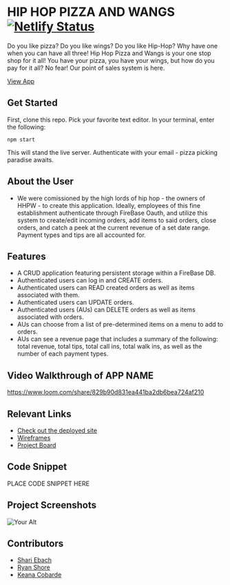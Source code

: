 # HIP HOP PIZZA AND WANGS [![Netlify Status](https://api.netlify.com/api/v1/badges/0a1d8099-ac63-4f29-84f0-c4f2225482e8/deploy-status)](https://app.netlify.com/sites/hiphoppizzaandwangspos/deploys)
<!-- update the netlify badge above with your own badge that you can find at netlify under settings/general#status-badges -->

Do you like pizza? Do you like wings? Do you like Hip-Hop? Why have one when you can have all three! Hip Hop Pizza and Wangs is your one stop shop for it all! You have your pizza, you have your wings, but how do you pay for it all? No fear! Our point of sales system is here. 

[View App](#https://hiphoppizzaandwangspos.netlify.app/)

## Get Started <!-- OPTIONAL, but doesn't hurt -->
First, clone this repo. Pick your favorite text editor. In your terminal, enter the following:

```
npm start
```
This will stand the live server. Authenticate with your email - pizza picking paradise awaits.

## About the User <!-- This is a scaled down user persona -->
- We were comissioned by the high lords of hip hop - the owners of HHPW - to create this application. Ideally, employees of this fine establishment authenticate through FireBase Oauth, and utilize this system to create/edit incoming orders, add items to said orders, close orders, and catch a peek at the current revenue of a set date range. Payment types and tips are all accounted for.

## Features <!-- List your app features using bullets! Do NOT use a paragraph. No one will read that! -->
- A CRUD application featuring persistent storage within a FireBase DB. 
- Authenticated users can log in and CREATE orders.
- Authenticated users can READ created orders as well as items associated with them.
- Authenticated users can UPDATE orders. 
- Authenticated users (AUs) can DELETE orders as well as items associated with orders.
- AUs can choose from a list of pre-determined items on a menu to add to orders.
- AUs can see a revenue page that includes a summary of the following: total revenue, total tips, total call ins, total walk ins, as well as the number of each payment types.

## Video Walkthrough of APP NAME <!-- A loom link is sufficient -->
https://www.loom.com/share/829b90d831ea441ba2db6bea724af210

## Relevant Links <!-- Link to all the things that are required outside of the ones that have their own section -->
- [Check out the deployed site](#https://hiphoppizzaandwangspos.netlify.app/)
- [Wireframes](#your-link)
- [Project Board](#https://github.com/orgs/nss-evening-cohort-24/projects/9/views/1)

## Code Snippet <!-- OPTIONAL, but doesn't hurt -->
PLACE CODE SNIPPET HERE

## Project Screenshots <!-- These can be inside of your project. Look at the repos from class and see how the images are included in the readme -->
<img width="auto" alt="Your Alt" src="your-link.png">

## Contributors
- [Shari Ebach](https://github.com/GitEbachS)
- [Ryan Shore](https://github.com/mshorecode)
- [Keana Cobarde](https://github.com/keanacobarde)
